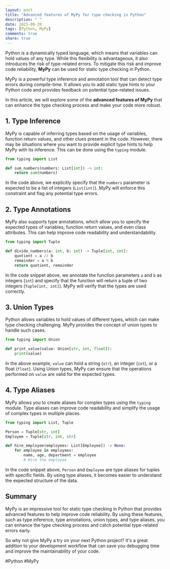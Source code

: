 ```yaml
---
layout: post
title: "Advanced features of MyPy for type checking in Python"
description: " "
date: 2023-09-20
tags: [Python, MyPy]
comments: true
share: true
---
```


Python is a dynamically typed language, which means that variables can hold values of any type. While this flexibility is advantageous, it also introduces the risk of type-related errors. To mitigate this risk and improve code reliability, **MyPy** can be used for static type checking in Python.

MyPy is a powerful type inference and annotation tool that can detect type errors during compile-time. It allows you to add static type hints to your Python code and provides feedback on potential type-related issues.

In this article, we will explore some of the **advanced features of MyPy** that can enhance the type checking process and make your code more robust.

## 1. Type Inference

MyPy is capable of inferring types based on the usage of variables, function return values, and other clues present in the code. However, there may be situations where you want to provide explicit type hints to help MyPy with its inference. This can be done using the `typing` module.

```python
from typing import List

def sum_numbers(numbers: List[int]) -> int:
    return sum(numbers)
```

In the code above, we explicitly specify that the `numbers` parameter is expected to be a list of integers (`List[int]`). MyPy will enforce this constraint and flag any potential type errors.

## 2. Type Annotations

MyPy also supports type annotations, which allow you to specify the expected types of variables, function return values, and even class attributes. This can help improve code readability and understandability.

```python
from typing import Tuple

def divide_numbers(a: int, b: int) -> Tuple[int, int]:
    quotient = a // b
    remainder = a % b
    return quotient, remainder
```

In the code snippet above, we annotate the function parameters `a` and `b` as integers (`int`) and specify that the function will return a tuple of two integers (`Tuple[int, int]`). MyPy will verify that the types are used correctly.

## 3. Union Types

Python allows variables to hold values of different types, which can make type checking challenging. MyPy provides the concept of union types to handle such cases. 

```python
from typing import Union

def print_value(value: Union[str, int, float]):
    print(value)
```

In the above example, `value` can hold a string (`str`), an integer (`int`), or a float (`float`). Using Union types, MyPy can ensure that the operations performed on `value` are valid for the expected types.

## 4. Type Aliases

MyPy allows you to create aliases for complex types using the `typing` module. Type aliases can improve code readability and simplify the usage of complex types in multiple places.

```python
from typing import List, Tuple

Person = Tuple[str, int]
Employee = Tuple[str, int, str]

def hire_employee(employees: List[Employee]) -> None:
    for employee in employees:
        name, age, department = employee
        # Hire the employee
```

In the code snippet above, `Person` and `Employee` are type aliases for tuples with specific fields. By using type aliases, it becomes easier to understand the expected structure of the data.

## Summary

MyPy is an impressive tool for static type checking in Python that provides advanced features to help improve code reliability. By using these features, such as type inference, type annotations, union types, and type aliases, you can enhance the type checking process and catch potential type-related errors early.

So why not give MyPy a try on your next Python project? It's a great addition to your development workflow that can save you debugging time and improve the maintainability of your code.

#Python #MyPy